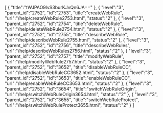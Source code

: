 [
	{
		"title":"tWJPAO9lvS3burKJvQn6JA=="
	},
	{
		"level":"3",
		"parent_id":"2752",
		"id":"2753",
		"title":"createWebRule",
		"url":"/help/createWebRule2753.html",
		"status":"2"
	},
	{
		"level":"3",
		"parent_id":"2752",
		"id":"2754",
		"title":"deleteWebRule",
		"url":"/help/deleteWebRule2754.html",
		"status":"2"
	},
	{
		"level":"3",
		"parent_id":"2752",
		"id":"2755",
		"title":"describeWebRule",
		"url":"/help/describeWebRule2755.html",
		"status":"2"
	},
	{
		"level":"3",
		"parent_id":"2752",
		"id":"2756",
		"title":"describeWebRules",
		"url":"/help/describeWebRules2756.html",
		"status":"2"
	},
	{
		"level":"3",
		"parent_id":"2752",
		"id":"2757",
		"title":"modifyWebRule",
		"url":"/help/modifyWebRule2757.html",
		"status":"2"
	},
	{
		"level":"3",
		"parent_id":"2752",
		"id":"3652",
		"title":"disableWebRuleCC",
		"url":"/help/disableWebRuleCC3652.html",
		"status":"2"
	},
	{
		"level":"3",
		"parent_id":"2752",
		"id":"3653",
		"title":"enableWebRuleCC",
		"url":"/help/enableWebRuleCC3653.html",
		"status":"2"
	},
	{
		"level":"3",
		"parent_id":"2752",
		"id":"3654",
		"title":"switchWebRuleOrigin",
		"url":"/help/switchWebRuleOrigin3654.html",
		"status":"2"
	},
	{
		"level":"3",
		"parent_id":"2752",
		"id":"3655",
		"title":"switchWebRuleProtect",
		"url":"/help/switchWebRuleProtect3655.html",
		"status":"2"
	}
]
